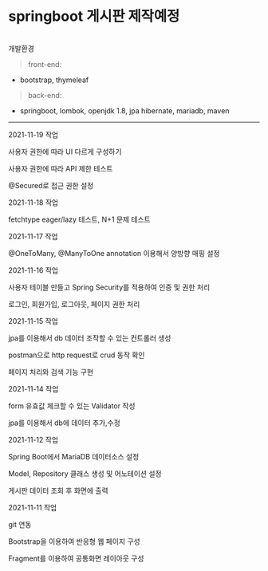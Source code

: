 # springboot 게시판 제작예정
<br>
개발환경

> front-end:

- bootstrap, thymeleaf

>back-end:
- springboot, lombok, openjdk 1.8, jpa hibernate, mariadb, maven


------------

2021-11-19 작업

사용자 권한에 따라 UI 다르게 구성하기

사용자 권한에 따라 API 제한 테스트

@Secured로 접근 권한 설정

2021-11-18 작업

fetchtype eager/lazy 테스트, N+1 문제 테스트

2021-11-17 작업

@OneToMany, @ManyToOne annotation 이용해서 양방향 매핑 설정

2021-11-16 작업

사용자 테이블 만들고 Spring Security를 적용하여 인증 및 권한 처리

로그인, 회원가입, 로그아웃, 페이지 권한 처리

2021-11-15 작업

jpa를 이용해서 db 데이터 조작할 수 있는 컨트롤러 생성

postman으로 http request로 crud 동작 확인

페이지 처리와 검색 기능 구현

2021-11-14 작업

form 유효값 체크할 수 있는 Validator 작성

jpa를 이용해서 db에 데이터 추가,수정


2021-11-12 작업

Spring Boot에서 MariaDB 데이터소스 설정

Model, Repository 클래스 생성 및 어노테이션 설정

게시판 데이터 조회 후 화면에 출력


2021-11-11 작업

git 연동

Bootstrap을 이용하여 반응형 웹 페이지 구성

Fragment를 이용하여 공통화면 레이아웃 구성

